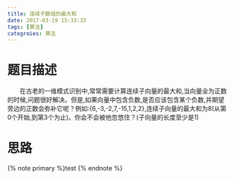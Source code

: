 ```yaml
---
title: 连续子数组的最大和
date: 2017-03-19 15:33:33
tags: [算法]
categroies: 算法
---
```

# 题目描述
&emsp;&emsp;在古老的一维模式识别中,常常需要计算连续子向量的最大和,当向量全为正数的时候,问题很好解决。但是,如果向量中包含负数,是否应该包含某个负数,并期望旁边的正数会弥补它呢？例如:{6,-3,-2,7,-15,1,2,2},连续子向量的最大和为8(从第0个开始,到第3个为止)。你会不会被他忽悠住？(子向量的长度至少是1)
# 思路

{% note primary %}test {% endnote %}
